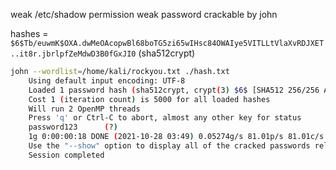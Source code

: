 weak /etc/shadow permission
weak password
crackable by john

hashes = `$6$Tb/euwmK$OXA.dwMeOAcopwBl68boTG5zi65wIHsc84OWAIye5VITLLtVlaXvRDJXET..it8r.jbrlpfZeMdwD3B0fGxJI0` (sha512crypt)

```bash
john --wordlist=/home/kali/rockyou.txt ./hash.txt                                                                   
	Using default input encoding: UTF-8
	Loaded 1 password hash (sha512crypt, crypt(3) $6$ [SHA512 256/256 AVX2 4x])
	Cost 1 (iteration count) is 5000 for all loaded hashes
	Will run 2 OpenMP threads
	Press 'q' or Ctrl-C to abort, almost any other key for status
	password123      (?)
	1g 0:00:00:18 DONE (2021-10-28 03:49) 0.05274g/s 81.01p/s 81.01c/s 81.01C/s cuties..mexico1
	Use the "--show" option to display all of the cracked passwords reliably
	Session completed
